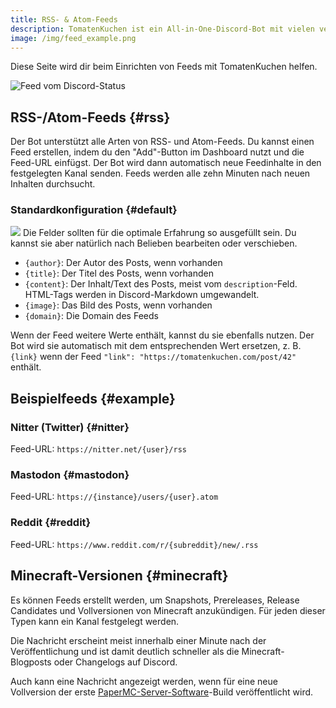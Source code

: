 ```yaml
---
title: RSS- & Atom-Feeds
description: TomatenKuchen ist ein All-in-One-Discord-Bot mit vielen verschiedenen Funktionen. Erklärt, wie RSS-, Atom- und Minecraft-Versionen-Feeds verwendet werden können.
image: /img/feed_example.png
---
```


Diese Seite wird dir beim Einrichten von Feeds mit TomatenKuchen helfen.

![Feed vom Discord-Status](/img/feed_example.png)

## RSS-/Atom-Feeds {#rss}

Der Bot unterstützt alle Arten von RSS- und Atom-Feeds. Du kannst einen Feed erstellen, indem du den "Add"-Button im Dashboard nutzt und die Feed-URL einfügst.
Der Bot wird dann automatisch neue Feedinhalte in den festgelegten Kanal senden.
Feeds werden alle zehn Minuten nach neuen Inhalten durchsucht.

### Standardkonfiguration {#default}

![](/img/rss_feeds_default.png)
Die Felder sollten für die optimale Erfahrung so ausgefüllt sein. Du kannst sie aber natürlich nach Belieben bearbeiten oder verschieben.

- `{author}`: Der Autor des Posts, wenn vorhanden
- `{title}`: Der Titel des Posts, wenn vorhanden
- `{content}`: Der Inhalt/Text des Posts, meist vom `description`-Feld. HTML-Tags werden in Discord-Markdown umgewandelt.
- `{image}`: Das Bild des Posts, wenn vorhanden
- `{domain}`: Die Domain des Feeds

Wenn der Feed weitere Werte enthält, kannst du sie ebenfalls nutzen. Der Bot wird sie automatisch mit dem entsprechenden Wert ersetzen, z. B. `{link}` wenn der Feed `"link": "https://tomatenkuchen.com/post/42"` enthält.

## Beispielfeeds {#example}

### Nitter (Twitter) {#nitter}

Feed-URL: `https://nitter.net/{user}/rss`

### Mastodon {#mastodon}

Feed-URL: `https://{instance}/users/{user}.atom`

### Reddit {#reddit}

Feed-URL: `https://www.reddit.com/r/{subreddit}/new/.rss`

## Minecraft-Versionen {#minecraft}

Es können Feeds erstellt werden, um Snapshots, Prereleases, Release Candidates und Vollversionen von Minecraft anzukündigen. Für jeden dieser Typen kann ein Kanal festgelegt werden.

Die Nachricht erscheint meist innerhalb einer Minute nach der Veröffentlichung und ist damit deutlich schneller als die Minecraft-Blogposts oder Changelogs auf Discord.

Auch kann eine Nachricht angezeigt werden, wenn für eine neue Vollversion der erste [PaperMC-Server-Software](https://papermc.io)-Build veröffentlicht wird.

